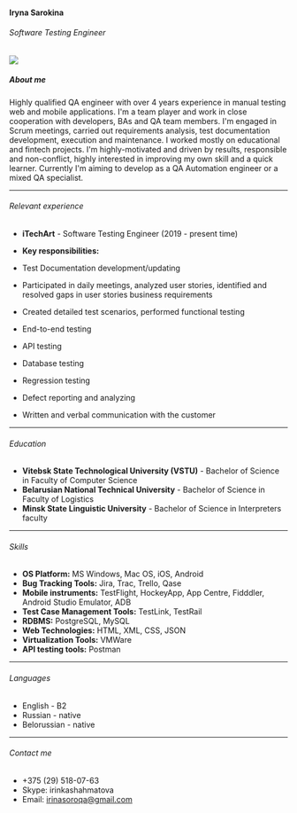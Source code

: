 #### Iryna Sarokina
###### Software Testing Engineer
![](/rsschool-cv/photo.png)

##### About me

Highly qualified QA engineer with over 4 years experience in manual testing web and mobile applications. I'm a team player and work in close cooperation with developers, BAs and QA team members. I'm engaged in Scrum meetings, carried out requirements analysis, test documentation development, execution and maintenance. I worked mostly on educational and fintech projects. I'm highly-motivated and driven by results, responsible and non-conflict, highly interested in improving my own skill and a quick learner. Currently I'm aiming to develop as a QA Automation engineer or a mixed QA specialist.

***************************************
###### Relevant experience

* **iTechArt**  -  Software Testing Engineer    (2019 - present time)

* **Key responsibilities:**
*	Test Documentation development/updating
*	Participated in daily meetings, analyzed user stories, identified and resolved gaps in user stories business requirements
*	Created detailed test scenarios, performed functional testing
*	End-to-end testing
*	API testing
*	Database testing
*	Regression testing
*	Defect reporting and analyzing
*	Written and verbal communication with the customer

***************************************

###### Education
* **Vitebsk State Technological University (VSTU)** - Bachelor of Science in Faculty of Computer Science
* **Belarusian National Technical University** - Bachelor of Science in Faculty of Logistics
* **Minsk State Linguistic University** - Bachelor of Science in Interpreters faculty

***************************************

###### Skills
* **OS Platform:**	MS Windows, Mac OS, iOS, Android
* **Bug Tracking Tools:**	Jira, Trac, Trello, Qase
* **Mobile instruments:**	TestFlight, HockeyApp, App Centre, Fidddler, Android Studio Emulator, ADB
* **Test Case Management Tools:**	TestLink, TestRail
* **RDBMS:**	PostgreSQL, MySQL
* **Web Technologies:**	HTML, XML, CSS, JSON
* **Virtualization Tools:**	VMWare
* **API testing tools:** Postman

***************************************

###### Languages
* English - B2
* Russian - native
* Belorussian - native

***************************************

###### Contact me

* +375 (29) 518-07-63
* Skype: irinkashahmatova
* Email: irinasoroqa@gmail.com